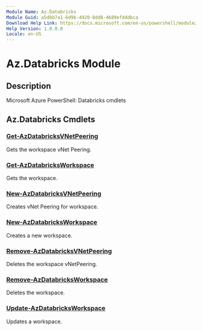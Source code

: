 ```yaml
---
Module Name: Az.Databricks
Module Guid: a5dbb7a1-6d9b-4920-8dd8-4689efdddbca
Download Help Link: https://docs.microsoft.com/en-us/powershell/module/az.databricks
Help Version: 1.0.0.0
Locale: en-US
---
```


# Az.Databricks Module
## Description
Microsoft Azure PowerShell: Databricks cmdlets

## Az.Databricks Cmdlets
### [Get-AzDatabricksVNetPeering](Get-AzDatabricksVNetPeering.md)
Gets the workspace vNet Peering.

### [Get-AzDatabricksWorkspace](Get-AzDatabricksWorkspace.md)
Gets the workspace.

### [New-AzDatabricksVNetPeering](New-AzDatabricksVNetPeering.md)
Creates vNet Peering for workspace.

### [New-AzDatabricksWorkspace](New-AzDatabricksWorkspace.md)
Creates a new workspace.

### [Remove-AzDatabricksVNetPeering](Remove-AzDatabricksVNetPeering.md)
Deletes the workspace vNetPeering.

### [Remove-AzDatabricksWorkspace](Remove-AzDatabricksWorkspace.md)
Deletes the workspace.

### [Update-AzDatabricksWorkspace](Update-AzDatabricksWorkspace.md)
Updates a workspace.

